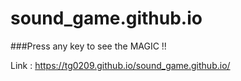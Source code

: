 # sound_game.github.io

###Press any key to see the MAGIC !!

Link : https://tg0209.github.io/sound_game.github.io/
